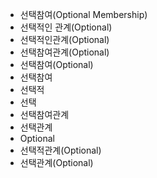- 선택참여(Optional Membership)
- 선택적인 관계(Optional)
- 선택적인관계(Optional)
- 선택참여관계(Optional)
- 선택참여(Optional)
- 선택참여
- 선택적
- 선택
- 선택참여관계
- 선택관계
- Optional
- 선택적관계(Optional)
- 선택관계(Optional)